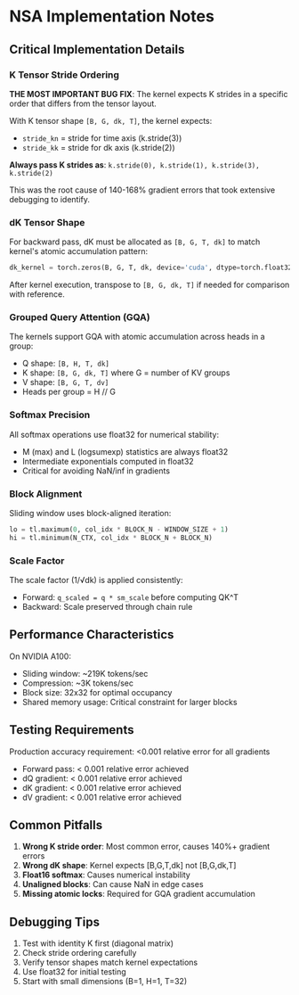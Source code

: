 # NSA Implementation Notes

## Critical Implementation Details

### K Tensor Stride Ordering

**THE MOST IMPORTANT BUG FIX**: The kernel expects K strides in a specific order that differs from the tensor layout.

With K tensor shape `[B, G, dk, T]`, the kernel expects:
- `stride_kn` = stride for time axis (k.stride(3))
- `stride_kk` = stride for dk axis (k.stride(2))

**Always pass K strides as**: `k.stride(0), k.stride(1), k.stride(3), k.stride(2)`

This was the root cause of 140-168% gradient errors that took extensive debugging to identify.

### dK Tensor Shape

For backward pass, dK must be allocated as `[B, G, T, dk]` to match kernel's atomic accumulation pattern:
```python
dk_kernel = torch.zeros(B, G, T, dk, device='cuda', dtype=torch.float32)
```

After kernel execution, transpose to `[B, G, dk, T]` if needed for comparison with reference.

### Grouped Query Attention (GQA)

The kernels support GQA with atomic accumulation across heads in a group:
- Q shape: `[B, H, T, dk]` 
- K shape: `[B, G, dk, T]` where G = number of KV groups
- V shape: `[B, G, T, dv]`
- Heads per group = H // G

### Softmax Precision

All softmax operations use float32 for numerical stability:
- M (max) and L (logsumexp) statistics are always float32
- Intermediate exponentials computed in float32
- Critical for avoiding NaN/inf in gradients

### Block Alignment

Sliding window uses block-aligned iteration:
```python
lo = tl.maximum(0, col_idx * BLOCK_N - WINDOW_SIZE + 1)
hi = tl.minimum(N_CTX, col_idx * BLOCK_N + BLOCK_N)
```

### Scale Factor

The scale factor (1/√dk) is applied consistently:
- Forward: `q_scaled = q * sm_scale` before computing QK^T
- Backward: Scale preserved through chain rule

## Performance Characteristics

On NVIDIA A100:
- Sliding window: ~219K tokens/sec
- Compression: ~3K tokens/sec
- Block size: 32x32 for optimal occupancy
- Shared memory usage: Critical constraint for larger blocks

## Testing Requirements

Production accuracy requirement: <0.001 relative error for all gradients
- Forward pass: < 0.001 relative error achieved
- dQ gradient: < 0.001 relative error achieved  
- dK gradient: < 0.001 relative error achieved
- dV gradient: < 0.001 relative error achieved

## Common Pitfalls

1. **Wrong K stride order**: Most common error, causes 140%+ gradient errors
2. **Wrong dK shape**: Kernel expects [B,G,T,dk] not [B,G,dk,T]
3. **Float16 softmax**: Causes numerical instability
4. **Unaligned blocks**: Can cause NaN in edge cases
5. **Missing atomic locks**: Required for GQA gradient accumulation

## Debugging Tips

1. Test with identity K first (diagonal matrix)
2. Check stride ordering carefully
3. Verify tensor shapes match kernel expectations
4. Use float32 for initial testing
5. Start with small dimensions (B=1, H=1, T=32)